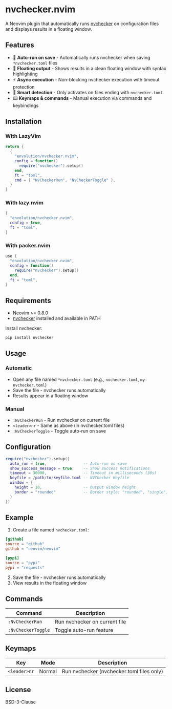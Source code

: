 # nvchecker.nvim

A Neovim plugin that automatically runs [nvchecker](https://github.com/lilydjwg/nvchecker) on configuration files and displays results in a floating window.

## Features

- 🚀 **Auto-run on save** - Automatically runs nvchecker when saving `*nvchecker.toml` files  
- 💬 **Floating output** - Shows results in a clean floating window with syntax highlighting
- ⚡ **Async execution** - Non-blocking nvchecker execution with timeout protection
- 🎯 **Smart detection** - Only activates on files ending with `nvchecker.toml`
- ⌨️ **Keymaps & commands** - Manual execution via commands and keybindings

## Installation

### With LazyVim

```lua
return {
  {
    "envolution/nvchecker.nvim",
    config = function()
      require("nvchecker").setup()
    end,
    ft = "toml",
    cmd = { "NvCheckerRun", "NvCheckerToggle" },
  }
}
```

### With lazy.nvim

```lua
{
  "envolution/nvchecker.nvim",
  config = true,
  ft = "toml",
}
```

### With packer.nvim

```lua
use {
  "envolution/nvchecker.nvim",
  config = function()
    require("nvchecker").setup()
  end,
  ft = "toml",
}
```

## Requirements

- Neovim >= 0.8.0
- [nvchecker](https://github.com/lilydjwg/nvchecker) installed and available in PATH

Install nvchecker:

```bash
pip install nvchecker
```

## Usage

### Automatic

- Open any file named `*nvchecker.toml` (e.g., `nvchecker.toml`, `my-nvchecker.toml`)
- Save the file - nvchecker runs automatically
- Results appear in a floating window

### Manual

- `:NvCheckerRun` - Run nvchecker on current file
- `<leader>nr` - Same as above (in nvchecker.toml files)
- `:NvCheckerToggle` - Toggle auto-run on save

## Configuration

```lua
require("nvchecker").setup({
  auto_run = true,                -- Auto-run on save
  show_success_message = true,    -- Show success notifications  
  timeout = 30000,                -- Timeout in milliseconds (30s)
  keyfile = /path/to/keyfile.toml -- NVChecker Keyfile
  window = {
    height = 10,                  -- Output window height
    border = "rounded"            -- Border style: "rounded", "single", "double", etc.
  }
})
```

## Example

1. Create a file named `nvchecker.toml`:

```toml
[github]
source = "github"
github = "neovim/neovim"

[pypi]
source = "pypi" 
pypi = "requests"
```

2. Save the file - nvchecker runs automatically
3. View results in the floating window

## Commands

| Command | Description |
|---------|-------------|
| `:NvCheckerRun` | Run nvchecker on current file |
| `:NvCheckerToggle` | Toggle auto-run feature |

## Keymaps

| Key | Mode | Description |
|-----|------|-------------|
| `<leader>nr` | Normal | Run nvchecker (nvchecker.toml files only) |

## License

BSD-3-Clause
